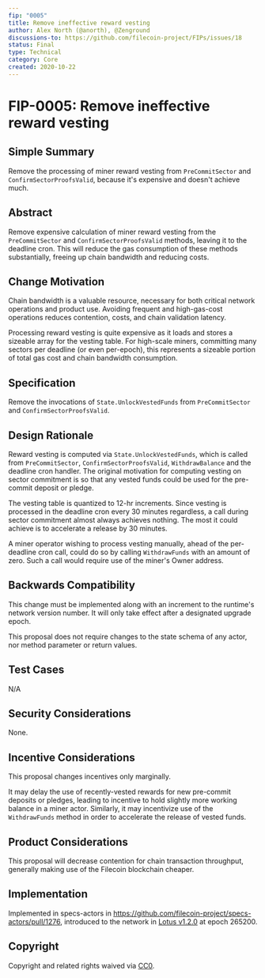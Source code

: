 ```yaml
---
fip: "0005"
title: Remove ineffective reward vesting
author: Alex North (@anorth), @Zenground
discussions-to: https://github.com/filecoin-project/FIPs/issues/18
status: Final
type: Technical
category: Core
created: 2020-10-22
---
```


# FIP-0005: Remove ineffective reward vesting 

## Simple Summary
Remove the processing of miner reward vesting from `PreCommitSector` and `ConfirmSectorProofsValid`, because it's expensive and doesn't achieve much.

## Abstract
Remove expensive calculation of miner reward vesting from the `PreCommitSector` and `ConfirmSectorProofsValid` methods, leaving it to the deadline cron. 
This will reduce the gas consumption of these methods substantially, freeing up chain bandwidth and reducing costs.

## Change Motivation
Chain bandwidth is a valuable resource, necessary for both critical network operations and product use.
Avoiding frequent and high-gas-cost operations reduces contention, costs, and chain validation latency.

Processing reward vesting is quite expensive as it loads and stores a sizeable array for the vesting table. 
For high-scale miners, committing many sectors per deadline (or even per-epoch), this represents a sizeable portion of total gas cost and chain bandwidth consumption.

## Specification
Remove the invocations of `State.UnlockVestedFunds` from `PreCommitSector` and `ConfirmSectorProofsValid`.

## Design Rationale
Reward vesting is computed via `State.UnlockVestedFunds`, which is called from `PreCommitSector`, `ConfirmSectorProofsValid`, `WithdrawBalance` and the deadline cron handler.
The original motivation for computing vesting on sector commitment is so that any vested funds could be used for the pre-commit deposit or pledge.

The vesting table is quantized to 12-hr increments. 
Since vesting is processed in the deadline cron every 30 minutes regardless, a call during sector commitment almost always achieves nothing. 
The most it could achieve is to accelerate a release by 30 minutes.

A miner operator wishing to process vesting manually, ahead of the per-deadline cron call, could do so by calling `WithdrawFunds` with an amount of zero.
Such a call would require use of the miner's Owner address.

## Backwards Compatibility
This change must be implemented along with an increment to the runtime's network version number. It will only take effect after a designated upgrade epoch.

This proposal does not require changes to the state schema of any actor, nor method parameter or return values. 

## Test Cases
N/A

## Security Considerations
None.

## Incentive Considerations
This proposal changes incentives only marginally. 

It may delay the use of recently-vested rewards for new pre-commit deposits or pledges, leading to incentive to hold slightly more working balance in a miner actor.
Similarly, it may incentivize use of the `WithdrawFunds` method in order to accelerate the release of vested funds.

## Product Considerations
This proposal will decrease contention for chain transaction throughput, generally making use of the Filecoin blockchain cheaper.

## Implementation

Implemented in specs-actors in https://github.com/filecoin-project/specs-actors/pull/1276, introduced to the network in [Lotus v1.2.0](https://github.com/filecoin-project/lotus/releases/tag/v1.2.0) at epoch 265200.

## Copyright
Copyright and related rights waived via [CC0](https://creativecommons.org/publicdomain/zero/1.0/).
